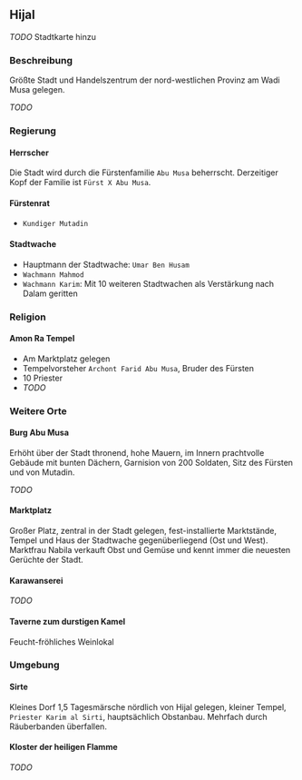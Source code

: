 ## Hijal

*TODO* Stadtkarte hinzu

### Beschreibung
Größte Stadt und Handelszentrum der nord-westlichen Provinz am Wadi Musa gelegen.

*TODO* 

### Regierung

#### Herrscher
Die Stadt wird durch die Fürstenfamilie `Abu Musa` beherrscht. Derzeitiger Kopf der Familie ist `Fürst X Abu Musa`.

#### Fürstenrat
* `Kundiger Mutadin`

#### Stadtwache
* Hauptmann der Stadtwache: `Umar Ben Husam`
* `Wachmann Mahmod`
* `Wachmann Karim`: Mit 10 weiteren Stadtwachen als Verstärkung nach Dalam geritten

### Religion

#### Amon Ra Tempel
* Am Marktplatz gelegen
* Tempelvorsteher `Archont Farid Abu Musa`, Bruder des Fürsten
* 10 Priester
* *TODO*

### Weitere Orte

#### Burg Abu Musa
Erhöht über der Stadt thronend, hohe Mauern, im Innern prachtvolle Gebäude mit bunten Dächern, Garnision von 200 Soldaten, Sitz des Fürsten und von Mutadin.

*TODO*

#### Marktplatz
Großer Platz, zentral in der Stadt gelegen, fest-installierte Marktstände, Tempel und Haus der Stadtwache gegenüberliegend (Ost und West). Marktfrau Nabila verkauft Obst und Gemüse und kennt immer die neuesten Gerüchte der Stadt.

#### Karawanserei
*TODO*

#### Taverne zum durstigen Kamel
Feucht-fröhliches Weinlokal

### Umgebung

#### Sirte
Kleines Dorf 1,5 Tagesmärsche nördlich von Hijal gelegen, kleiner Tempel, `Priester Karim al Sirti`, hauptsächlich Obstanbau. Mehrfach durch Räuberbanden überfallen.

#### Kloster der heiligen Flamme
*TODO*